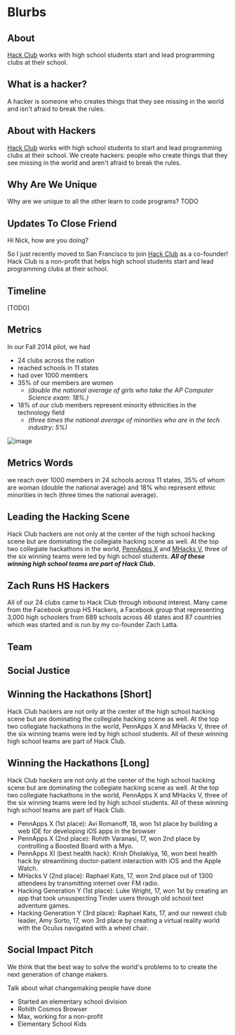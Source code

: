 # Blurbs

## About

[Hack Club](https://hackclub.com) works with high school students start and lead
programming clubs at their school.

## What is a hacker?

A hacker is someone who creates things that they see missing in the world and
isn't afraid to break the rules.

## About with Hackers

[Hack Club](https://hackclub.com) works with high school students to start and
lead programming clubs at their school. We create hackers: people who create
things that they see missing in the world and aren't afraid to break the rules.

## Why Are We Unique

Why are we unique to all the other learn to code programs?
TODO

## Updates To Close Friend

Hi Nick, how are you doing?

So I just recently moved to San Francisco to join
[Hack Club](https://hackclub.com) as a co-founder! Hack Club is a non-profit
that helps high school students start and lead programming clubs at their
school.

## Timeline

[TODO]

## Metrics

In our Fall 2014 pilot, we had

- 24 clubs across the nation
- reached schools in 11 states
- had over 1000 members
- 35% of our members are women
	- *(double the national average of girls who take the AP Computer Science
      exam: 18%.)*
- 18% of our club members represent minority ethnicities in the technology field
	- *(three times the national average of minorities who are in the tech
      industry: 5%)*

![image](https://s3.amazonaws.com/f.cl.ly/items/0x3U3m1I060t212V1Z2l/Untitled%203.png)

## Metrics Words

we reach over 1000 members in 24 schools across 11 states, 35% of whom are woman
(double the national average) and 18% who represent ethnic minorities in tech
(three times the national average).

## Leading the Hacking Scene

Hack Club hackers are not only at the center of the high school hacking scene
but are dominating the collegiate hacking scene as well. At the top two
collegiate hackathons in the world,
[PennApps X](http://pennappsx.challengepost.com/submissions) and
[MHacks V](http://mhacksv.challengepost.com/submissions), three of the six
winning teams were led by high school students. __*All of these winning high
school teams are part of Hack Club.*__

## Zach Runs HS Hackers

All of our 24 clubs came to Hack Club through inbound interest. Many came from
the Facebook group HS Hackers, a Facebook group that representing 3,000 high
schoolers from 689 schools across 46 states and 87 countries which was started
and is run by my co-founder Zach Latta.

## Team

## Social Justice

## Winning the Hackathons [Short]

Hack Club hackers are not only at the center of the high school hacking scene
but are dominating the collegiate hacking scene as well. At the top two
collegiate hackathons in the world, PennApps X and MHacks V, three of the six
winning teams were led by high school students. All of these winning high school
teams are part of Hack Club.

## Winning the Hackathons [Long]

Hack Club hackers are not only at the center of the high school hacking scene
but are dominating the collegiate hacking scene as well. At the top two
collegiate hackathons in the world, PennApps X and MHacks V, three of the six
winning teams were led by high school students. All of these winning high school
teams are part of Hack Club.

- PennApps X (1st place): Avi Romanoff, 18, won 1st place by building a web IDE
  for developing iOS apps in the browser
- PennApps X (2nd place): Rohith Varanasi, 17, won 2nd place by controlling a
  Boosted Board with a Myo.
- PennApps XI (best health hack): Krish Dholakiya, 16, won best health hack by
  streamlining doctor-patient interaction with iOS and the Apple Watch.
- MHacks V (2nd place): Raphael Kats, 17, won 2nd place out of 1300 attendees by
  transmitting internet over FM radio.
- Hacking Generation Y (1st place): Luke Wright, 17, won 1st by creating an app
  that took unsuspecting Tinder users through old school text adventure games.
- Hacking Generation Y (3rd place): Raphael Kats, 17, and our newest club
  leader, Amy Sorto, 17, won 3rd place by creating a virtual reality world with
  the Oculus navigated with a wheel chair.

## Social Impact Pitch

We think that the best way to solve the world's problems to to create the next
generation of change makers.

Talk about what changemaking people have done

- Started an elementary school division
- Rohith Cosmos Browser
- Max, working for a non-profit
- Elementary School Kids
